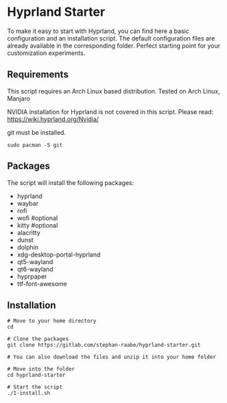 # Hyprland Starter

To make it easy to start with Hyprland, you can find here a basic configuration and an installation script.
The default configuration files are already available in the corresponding folder.
Perfect starting point for your customization experiments.

## Requirements

This script requires an Arch Linux based distribution. Tested on Arch Linux, Manjaro 

NVIDIA installation for Hyprland is not covered in this script. Please read: https://wiki.hyprland.org/Nvidia/

git must be installed.
```
sudo pacman -S git
```


## Packages

The script will install the following packages:

- hyprland 
- waybar 
- rofi 
- wofi #optional
- kitty #optional
- alacritty 
- dunst 
- dolphin 
- xdg-desktop-portal-hyprland 
- qt5-wayland 
- qt6-wayland 
- hyprpaper
- ttf-font-awesome

## Installation

```
# Move to your home directory
cd

# Clone the packages
git clone https://gitlab.com/stephan-raabe/hyprland-starter.git

# You can also download the files and unzip it into your home folder

# Move into the folder
cd hyprland-starter

# Start the script
./1-install.sh
```
